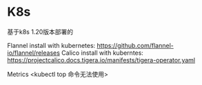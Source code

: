 # K8s
基于k8s 1.20版本部署的


Flannel install with kubernetes: https://github.com/flannel-io/flannel/releases
Calico install with kuberntes: https://projectcalico.docs.tigera.io/manifests/tigera-operator.yaml

Metrics <kubectl top 命令无法使用>
